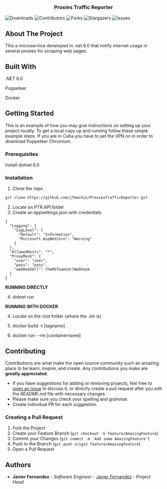 ﻿<br/>
<p align="center">
  <h3 align="center">Proxies Traffic Reporter</h3>
</p>

![Downloads](https://img.shields.io/github/downloads/jfmachin/ProxiesTrafficReporter/total) ![Contributors](https://img.shields.io/github/contributors/jfmachin/ProxiesTrafficReporter?color=dark-green) ![Forks](https://img.shields.io/github/forks/jfmachin/ProxiesTrafficReporter?style=social) ![Stargazers](https://img.shields.io/github/stars/jfmachin/ProxiesTrafficReporter?style=social) ![Issues](https://img.shields.io/github/issues/jfmachin/ProxiesTrafficReporter) 

## About The Project

This a microservice developed in .net 6.0 that notify internet usage in several proxies for scraping web pages.

## Built With

.NET 6.0

Puppeteer

Docker

## Getting Started

This is an example of how you may give instructions on setting up your project locally. To get a local copy up and running follow these simple example steps. If you are in Cuba you have to set the VPN on in order to download Puppeteer Chromium.

### Prerequisites

Install dotnet 6.0

### Installation
1. Clone the repo
```sh
git clone https://github.com/jfmachin/ProxiesTrafficReporter.git
```
2. Locate on PTR.API folder
3. Create an appsettings.json with credentials
```
{
  "Logging": {
    "LogLevel": {
      "Default": "Information",
      "Microsoft.AspNetCore": "Warning"
    }
  },
  "AllowedHosts": "*",
  "ProxyMesh": {
    "user": "user",
    "pass": "pass",
    "webHookUrl": theMSTeamsUrlWebhook
  }
}
```
<b>RUNNING DIRECTLY</b>

4. dotnet run

<b>RUNNING WITH DOCKER</b>

4. Locate on the root folder (where the .sln is)

5. docker build -t [tagname] .

6. docker run --rm [containername]


## Contributing

Contributions are what make the open source community such an amazing place to be learn, inspire, and create. Any contributions you make are **greatly appreciated**.
* If you have suggestions for adding or removing projects, feel free to [open an issue](https://github.com/jfmachin/ProxiesTrafficReporter/issues/new) to discuss it, or directly create a pull request after you edit the *README.md* file with necessary changes.
* Please make sure you check your spelling and grammar.
* Create individual PR for each suggestion.

### Creating a Pull Request

1. Fork the Project
2. Create your Feature Branch (`git checkout -b feature/AmazingFeature`)
3. Commit your Changes (`git commit -m 'Add some AmazingFeature'`)
4. Push to the Branch (`git push origin feature/AmazingFeature`)
5. Open a Pull Request

## Authors

* **Javier Fernandez** - *Software Engineer* - [Javier Fernandez](https://github.com/jfmachin) - *Project Head*